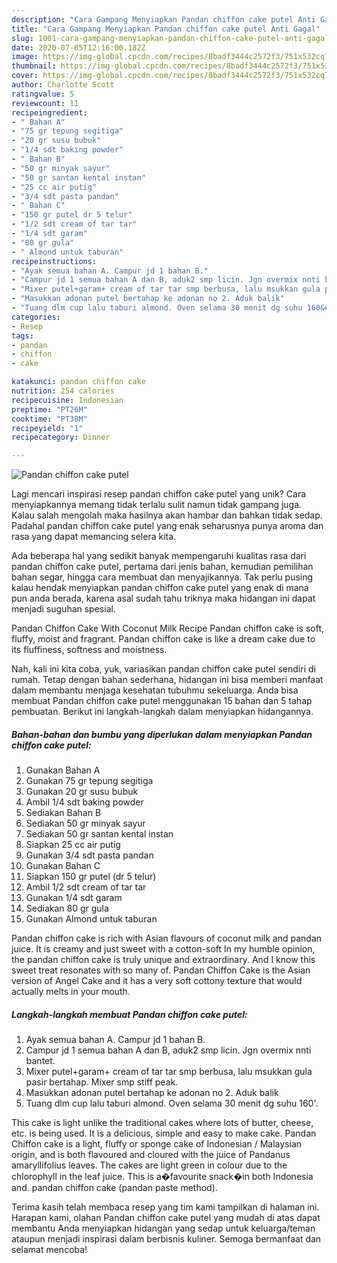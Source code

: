 ```yaml
---
description: "Cara Gampang Menyiapkan Pandan chiffon cake putel Anti Gagal"
title: "Cara Gampang Menyiapkan Pandan chiffon cake putel Anti Gagal"
slug: 1001-cara-gampang-menyiapkan-pandan-chiffon-cake-putel-anti-gagal
date: 2020-07-05T12:16:00.182Z
image: https://img-global.cpcdn.com/recipes/8badf3444c2572f3/751x532cq70/pandan-chiffon-cake-putel-foto-resep-utama.jpg
thumbnail: https://img-global.cpcdn.com/recipes/8badf3444c2572f3/751x532cq70/pandan-chiffon-cake-putel-foto-resep-utama.jpg
cover: https://img-global.cpcdn.com/recipes/8badf3444c2572f3/751x532cq70/pandan-chiffon-cake-putel-foto-resep-utama.jpg
author: Charlotte Scott
ratingvalue: 5
reviewcount: 11
recipeingredient:
- " Bahan A"
- "75 gr tepung segitiga"
- "20 gr susu bubuk"
- "1/4 sdt baking powder"
- " Bahan B"
- "50 gr minyak sayur"
- "50 gr santan kental instan"
- "25 cc air putig"
- "3/4 sdt pasta pandan"
- " Bahan C"
- "150 gr putel dr 5 telur"
- "1/2 sdt cream of tar tar"
- "1/4 sdt garam"
- "80 gr gula"
- " Almond untuk taburan"
recipeinstructions:
- "Ayak semua bahan A. Campur jd 1 bahan B."
- "Campur jd 1 semua bahan A dan B, aduk2 smp licin. Jgn overmix nnti bantet."
- "Mixer putel+garam+ cream of tar tar smp berbusa, lalu msukkan gula pasir bertahap. Mixer smp stiff peak."
- "Masukkan adonan putel bertahap ke adonan no 2. Aduk balik"
- "Tuang dlm cup lalu taburi almond. Oven selama 30 menit dg suhu 160&#39;."
categories:
- Resep
tags:
- pandan
- chiffon
- cake

katakunci: pandan chiffon cake 
nutrition: 254 calories
recipecuisine: Indonesian
preptime: "PT26M"
cooktime: "PT38M"
recipeyield: "1"
recipecategory: Dinner

---
```



![Pandan chiffon cake putel](https://img-global.cpcdn.com/recipes/8badf3444c2572f3/751x532cq70/pandan-chiffon-cake-putel-foto-resep-utama.jpg)

Lagi mencari inspirasi resep pandan chiffon cake putel yang unik? Cara menyiapkannya memang tidak terlalu sulit namun tidak gampang juga. Kalau salah mengolah maka hasilnya akan hambar dan bahkan tidak sedap. Padahal pandan chiffon cake putel yang enak seharusnya punya aroma dan rasa yang dapat memancing selera kita.

Ada beberapa hal yang sedikit banyak mempengaruhi kualitas rasa dari pandan chiffon cake putel, pertama dari jenis bahan, kemudian pemilihan bahan segar, hingga cara membuat dan menyajikannya. Tak perlu pusing kalau hendak menyiapkan pandan chiffon cake putel yang enak di mana pun anda berada, karena asal sudah tahu triknya maka hidangan ini dapat menjadi suguhan spesial.

Pandan Chiffon Cake With Coconut Milk Recipe Pandan chiffon cake is soft, fluffy, moist and fragrant. Pandan chiffon cake is like a dream cake due to its fluffiness, softness and moistness.


Nah, kali ini kita coba, yuk, variasikan pandan chiffon cake putel sendiri di rumah. Tetap dengan bahan sederhana, hidangan ini bisa memberi manfaat dalam membantu menjaga kesehatan tubuhmu sekeluarga. Anda bisa membuat Pandan chiffon cake putel menggunakan 15 bahan dan 5 tahap pembuatan. Berikut ini langkah-langkah dalam menyiapkan hidangannya.

<!--inarticleads1-->

##### Bahan-bahan dan bumbu yang diperlukan dalam menyiapkan Pandan chiffon cake putel:

1. Gunakan  Bahan A
1. Gunakan 75 gr tepung segitiga
1. Gunakan 20 gr susu bubuk
1. Ambil 1/4 sdt baking powder
1. Sediakan  Bahan B
1. Sediakan 50 gr minyak sayur
1. Sediakan 50 gr santan kental instan
1. Siapkan 25 cc air putig
1. Gunakan 3/4 sdt pasta pandan
1. Gunakan  Bahan C
1. Siapkan 150 gr putel (dr 5 telur)
1. Ambil 1/2 sdt cream of tar tar
1. Gunakan 1/4 sdt garam
1. Sediakan 80 gr gula
1. Gunakan  Almond untuk taburan


Pandan chiffon cake is rich with Asian flavours of coconut milk and pandan juice. It is creamy and just sweet with a cotton-soft In my humble opinion, the pandan chiffon cake is truly unique and extraordinary. And I know this sweet treat resonates with so many of. Pandan Chiffon Cake is the Asian version of Angel Cake and it has a very soft cottony texture that would actually melts in your mouth. 

<!--inarticleads2-->

##### Langkah-langkah membuat Pandan chiffon cake putel:

1. Ayak semua bahan A. Campur jd 1 bahan B.
1. Campur jd 1 semua bahan A dan B, aduk2 smp licin. Jgn overmix nnti bantet.
1. Mixer putel+garam+ cream of tar tar smp berbusa, lalu msukkan gula pasir bertahap. Mixer smp stiff peak.
1. Masukkan adonan putel bertahap ke adonan no 2. Aduk balik
1. Tuang dlm cup lalu taburi almond. Oven selama 30 menit dg suhu 160&#39;.


This cake is light unlike the traditional cakes where lots of butter, cheese, etc. is being used. It is a delicious, simple and easy to make cake. Pandan Chiffon cake is a light, fluffy or sponge cake of Indonesian / Malaysian origin, and is both flavoured and cloured with the juice of Pandanus amaryllifolius leaves. The cakes are light green in colour due to the chlorophyll in the leaf juice. This is a�favourite snack�in both Indonesia and. pandan chiffon cake (pandan paste method). 

Terima kasih telah membaca resep yang tim kami tampilkan di halaman ini. Harapan kami, olahan Pandan chiffon cake putel yang mudah di atas dapat membantu Anda menyiapkan hidangan yang sedap untuk keluarga/teman ataupun menjadi inspirasi dalam berbisnis kuliner. Semoga bermanfaat dan selamat mencoba!
